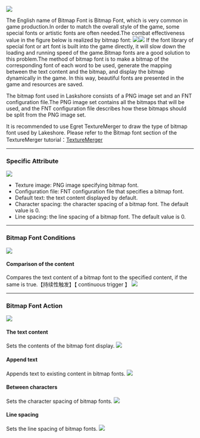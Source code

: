 ![](5653f6ad2b542.png)

The English name of Bitmap Font is Bitmap Font, which is very common in game production.In order to match the overall style of the game, some special fonts or artistic fonts are often needed.The combat effectiveness value in the figure below is realized by bitmap font:
![](5653f6ac4fb50.png)![](5653f6ac72114.png)
If the font library of special font or art font is built into the game directly, it will slow down the loading and running speed of the game.Bitmap fonts are a good solution to this problem.The method of bitmap font is to make a bitmap of the corresponding font of each word to be used, generate the mapping between the text content and the bitmap, and display the bitmap dynamically in the game. In this way, beautiful fonts are presented in the game and resources are saved.

The bitmap font used in Laskshore consists of a PNG image set and an FNT configuration file.The PNG image set contains all the bitmaps that will be used, and the FNT configuration file describes how these bitmaps should be split from the PNG image set.

It is recommended to use Egret TextureMerger to draw the type of bitmap font used by Lakeshore. Please refer to the Bitmap font section of the TextureMerger tutorial：[TextureMerger](http://bbs.egret.com/thread-1653-1-1.html)

------------


### Specific Attribute
![](5653f6ace22a2.png)
- Texture image: PNG image specifying bitmap font.
- Configuration file: FNT configuration file that specifies a bitmap font.
- Default text: the text content displayed by default.
- Character spacing: the character spacing of a bitmap font. The default value is 0.
- Line spacing: the line spacing of a bitmap font. The default value is 0.

------------


### Bitmap Font Conditions
![](5653f6ad006eb.png)
#### Comparison of the content
Compares the text content of a bitmap font to the specified content, if the same is true.【持续性触发】【 continuous trigger 】
![](5653f6ad1baba.png)

------------


### Bitmap Font Action
![](5653f6ac8be71.png)
#### The text content
Sets the contents of the bitmap font display.
![](5653f6acac34b.png)

#### Append text
Appends text to existing content in bitmap fonts.
![](5653f6acbb211.png)

#### Between characters
Sets the character spacing of bitmap fonts.
![](5653f6acc5ea9.png)

#### Line spacing
Sets the line spacing of bitmap fonts.
![](5653f6ac94db2.png)

